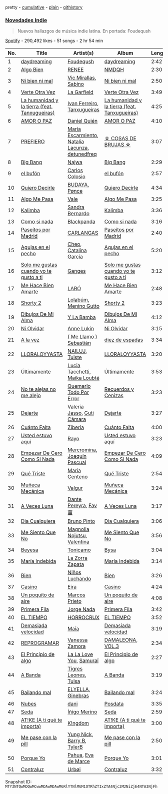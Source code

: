 pretty - [cumulative](/playlists/cumulative/37i9dQZF1DXaaU1AaHpZeu.md) - [plain](/playlists/plain/37i9dQZF1DXaaU1AaHpZeu) - [githistory](https://github.githistory.xyz/mackorone/spotify-playlist-archive/blob/main/playlists/plain/37i9dQZF1DXaaU1AaHpZeu)

### [Novedades Indie](https://open.spotify.com/playlist/37i9dQZF1DXaaU1AaHpZeu)

> Nuevos hallazgos de música indie latina\. En portada: Foudeqush

[Spotify](https://open.spotify.com/user/spotify) - 290,492 likes - 51 songs - 2 hr 54 min

| No. | Title | Artist(s) | Album | Length |
|---|---|---|---|---|
| 1 | [daydreaming](https://open.spotify.com/track/77TNJhVDMPwRYxeMOED5Bl) | [Foudeqush](https://open.spotify.com/artist/0XFgM33h3Ls5tj1M9IKUWd) | [daydreaming](https://open.spotify.com/album/1zsf05JNT2seWKnDbwQzfn) | 2:42 |
| 2 | [Algo Bien](https://open.spotify.com/track/6k2HTT8CqCUWlEG7saWg0r) | [RENEE](https://open.spotify.com/artist/2pbO2XyPJGWz2s0OZeD4pR) | [NMDQH](https://open.spotify.com/album/7KYZNT0JZ9weEI9MOb8a7x) | 2:30 |
| 3 | [Ni bien ni mal](https://open.spotify.com/track/6KUQvfFKLMF2fL3xFXoZbG) | [Vic Mirallas](https://open.spotify.com/artist/08VkVB0giqumfUMl4Ea922), [Sabino](https://open.spotify.com/artist/0zgFL90nGTrH2iOMD8Vysy) | [Ni bien ni mal](https://open.spotify.com/album/6rWFTuLNpePpP8cCx83uVs) | 2:50 |
| 4 | [Verte Otra Vez](https://open.spotify.com/track/3cDfdnyHHHjjJGifdTaToT) | [La Garfield](https://open.spotify.com/artist/4MT1vDqEKurI3ctpK6TqLt) | [Verte Otra Vez](https://open.spotify.com/album/0VQOxV4o6TPKxF7oePOIAi) | 3:49 |
| 5 | [La humanidad y la tierra \(feat\. Tanxugueiras\)](https://open.spotify.com/track/2Zji36g4UTGfYGqRpqdj9T) | [Ivan Ferreiro](https://open.spotify.com/artist/3qUrABCNqnkb5gc2YmPVzP), [Tanxugueiras](https://open.spotify.com/artist/1iHb53TMjvMaXZm0s4RWZi) | [La humanidad y la tierra \(feat\. Tanxugueiras\)](https://open.spotify.com/album/29kcSjKWhfwLODIjEhQfw4) | 4:25 |
| 6 | [AMOR O PAZ](https://open.spotify.com/track/5MmZSE6JhMbup6hx3Dy1lg) | [Daniel Quién](https://open.spotify.com/artist/3zxodnZ10PEbv27ixLeQdQ) | [AMOR O PAZ](https://open.spotify.com/album/4IBFRVzPbX1s20RUSf0kD5) | 4:10 |
| 7 | [PREFIERO](https://open.spotify.com/track/3GZN3X7ssWSBxx1FGQlZrk) | [María Escarmiento](https://open.spotify.com/artist/7sRtI3bMrrgSFkNs2jFHrl), [Natalia Lacunza](https://open.spotify.com/artist/3Zs59sqZJ6fWQqWbRC8bOP), [detunedfreq](https://open.spotify.com/artist/3Arhn0WJKerUnT3OXU705K) | [☆ COSAS DE BRUJAS ☆](https://open.spotify.com/album/3H2pmT4ZkUHYEVvBn7MfKB) | 3:07 |
| 8 | [Big Bang](https://open.spotify.com/track/7ztCPFuZ2wD0C9VHQsLDHd) | [Najwa](https://open.spotify.com/artist/7dp8dR96gWncIypef8kTnS) | [Big Bang](https://open.spotify.com/album/65BnTILTduIpEqP6YWHoIg) | 2:29 |
| 9 | [el bufón](https://open.spotify.com/track/21BSvkIPRTD4noWUoXrjGd) | [Carlos Colosio](https://open.spotify.com/artist/2kAfu4SJeTLKbvAnjbT2Au) | [el bufón](https://open.spotify.com/album/3dbV7ZYLqGRsTbpcte68Q8) | 2:57 |
| 10 | [Quiero Decirle](https://open.spotify.com/track/1CFA6iYZVHZpOL7MItMho6) | [BUDAYA](https://open.spotify.com/artist/1uLgN9ifDGflQ7RywGw67U), [Pønce](https://open.spotify.com/artist/0jlj70oquwYB21vxF107KT) | [Quiero Decirle](https://open.spotify.com/album/2TeBHe0LyT6dyZhsOBaVIB) | 4:34 |
| 11 | [Algo Me Pasa](https://open.spotify.com/track/1tZU2osSQKZ4VsAcmszltK) | [Vale](https://open.spotify.com/artist/22p8vOZwMABvl5qt2nZHWD) | [Algo Me Pasa](https://open.spotify.com/album/2dhVZS72T4n6KfI71hnSXb) | 3:25 |
| 12 | [Kalimba](https://open.spotify.com/track/3oGbYELU3NQDq8vHh74Hbk) | [Sandra Bernardo](https://open.spotify.com/artist/5JKn780F1w5aPxnMZEmA5H) | [Kalimba](https://open.spotify.com/album/7tFh5m0zloZz7yXW5udw1b) | 3:36 |
| 13 | [Como si nada](https://open.spotify.com/track/1fesiEYKhK0Dfe8Rs9NoqK) | [Blackpanda](https://open.spotify.com/artist/7LrXIUbc5YUI3SjEaAh3ma) | [Como si nada](https://open.spotify.com/album/5LlZN35h1NTGBUcOvFZXrN) | 3:16 |
| 14 | [Paseítos por Madrid](https://open.spotify.com/track/27oos1FQx059v5apjAn6C1) | [CARLANGAS](https://open.spotify.com/artist/3R86hCl02kzzvB48oIyEVs) | [Paseítos por Madrid](https://open.spotify.com/album/14YqlnK8GoL52ecCMaIZm8) | 2:40 |
| 15 | [Agujas en el pecho](https://open.spotify.com/track/0np9UFhTftjmtGJSe0C9wP) | [Cheo](https://open.spotify.com/artist/2sshGYdyr1ZEl4Np76RRxG), [Catalina García](https://open.spotify.com/artist/2eWiATMtcOCS8vAjRJp9iY) | [Agujas en el pecho](https://open.spotify.com/album/2rCqZjc7bYddHbQ4h7ABHt) | 5:20 |
| 16 | [Solo me gustas cuando yo te gusto a ti](https://open.spotify.com/track/6PdT8A35WPRr4r7JNjyTWO) | [Ganges](https://open.spotify.com/artist/7gtqMRAdH6DvPm2gdoI17Q) | [Solo me gustas cuando yo te gusto a ti](https://open.spotify.com/album/3V6sBhL8dVx5ZubTyNUeao) | 3:12 |
| 17 | [Me Hace Bien Amarte](https://open.spotify.com/track/3Ef1CBavoZnZ2v6Mjfq6Xg) | [LARÓ](https://open.spotify.com/artist/30BfEIsC9RFTPJDIVy43ri) | [Me Hace Bien Amarte](https://open.spotify.com/album/7MllTlZeTUSLYWKL6IvYrh) | 2:48 |
| 18 | [Shorty 2](https://open.spotify.com/track/4PxNkl09m4T65wW7qqPh6J) | [Lolabúm](https://open.spotify.com/artist/1Smk5600sBY0IosFDG2zki), [Menino Gutto](https://open.spotify.com/artist/4eX5jYwqeLxnUZcBszdrws) | [Shorty 2](https://open.spotify.com/album/1YVcXIfifU15sAd7fIr7Dt) | 3:23 |
| 19 | [Dibujos De Mi Alma](https://open.spotify.com/track/32c15DJj92CagqUmp7idZ3) | [Y La Bamba](https://open.spotify.com/artist/6eb2gxfoBSQhmDYkQKz93b) | [Dibujos De Mi Alma](https://open.spotify.com/album/3KoomUMVp4pOCZg8YIg58l) | 4:12 |
| 20 | [Ni Olvidar](https://open.spotify.com/track/1VKOQ3gN4Oza1PffVJxkhO) | [Anne Lukin](https://open.spotify.com/artist/2ZCMed7zvHPqwMcsYzYcGL) | [Ni Olvidar](https://open.spotify.com/album/19at7rob7SytPCqlQmOyAS) | 3:15 |
| 21 | [A la vez](https://open.spotify.com/track/3kIrn2c1Kg8Gpk8DOCB5XR) | [\( Me Llamo \) Sebastián](https://open.spotify.com/artist/5PoJhiT21fXvZitg3guhiJ) | [diez de espadas](https://open.spotify.com/album/3Nm1oWNavNYYIf1O2EPsNL) | 3:34 |
| 22 | [LLORALOYYASTA](https://open.spotify.com/track/78U4QrSawd88vAJuI0vO5S) | [NAILUJ](https://open.spotify.com/artist/32MH2OPhNbwaoZSdwN8Nrs), [Tuiste](https://open.spotify.com/artist/2424UWyMGC1pk1812oRD3q) | [LLORALOYYASTA](https://open.spotify.com/album/3dAsoKRyoRnAjQANftQJWM) | 3:20 |
| 23 | [Últimamente](https://open.spotify.com/track/51nSvDGXM7G9kVKlptO6Id) | [Lucia Tacchetti](https://open.spotify.com/artist/374jlNpaJvanFJrslZYHBJ), [Maika Loubté](https://open.spotify.com/artist/0wMkBz97F3SE4yNz0y2OOz) | [Últimamente](https://open.spotify.com/album/0WJBCgQpMgOg6OGrLw7IHC) | 3:53 |
| 24 | [No te alejas no me alejo](https://open.spotify.com/track/6RwqlFaWlsz38XFNxdZcnd) | [Quemarlo Todo Por Error](https://open.spotify.com/artist/2uBBnvNK2YBWL8Q4f4W8GG) | [Recuerdos y Cenizas](https://open.spotify.com/album/4apIpuJxGjMTqpa7Ifi2Nb) | 3:23 |
| 25 | [Dejarte](https://open.spotify.com/track/1K9WZOLaNIvaORXkeGXdgO) | [Valeria Jasso](https://open.spotify.com/artist/4JTbF9feswVonYL7fHSVCh), [Guti Cámara](https://open.spotify.com/artist/4Ydt1xzlEdgIxkO2IHhHQq) | [Dejarte](https://open.spotify.com/album/7c45MnSavJdBTlVwsrXlrv) | 3:27 |
| 26 | [Cuánto Falta](https://open.spotify.com/track/0ewr3hASTWqJK6hSpKWRdj) | [Ziberia](https://open.spotify.com/artist/3QF7pmiRCZmlvnTzFtCuDH) | [Cuánto Falta](https://open.spotify.com/album/1R7xH7A6kvLXbm3tLktAiD) | 4:00 |
| 27 | [Usted estuvo aquí](https://open.spotify.com/track/0V15LoyKtzOx7J9vZIHu5I) | [Rayo](https://open.spotify.com/artist/1r5mgN3pd36xjsZSZOvST9) | [Usted estuvo aquí](https://open.spotify.com/album/3gSO84nFI8QuwmG9QX4Y0L) | 3:23 |
| 28 | [Empezar De Cero Como Si Nada](https://open.spotify.com/track/0FkOZs1xedukV5POx8Tn88) | [Mercromina](https://open.spotify.com/artist/4zgn0gvu50QzZuA9gIdSke), [Joaquín Pascual](https://open.spotify.com/artist/2tV7JtO7IVYj7aMXs42geu) | [Empezar De Cero Como Si Nada](https://open.spotify.com/album/7vtNKdU2Yfv0kUweNRjN5G) | 4:09 |
| 29 | [Qué Triste](https://open.spotify.com/track/4MksjsLZCGH3pqXJ9UZBuP) | [María Centeno](https://open.spotify.com/artist/4YJQjp0wW8B5luWzPOcHrG) | [Qué Triste](https://open.spotify.com/album/04iZ3otyiB4BKNW9wmQ7pi) | 2:54 |
| 30 | [Muñeca Mecánica](https://open.spotify.com/track/7ysBhqazDZ4BYvGGpMQZPX) | [Valgur](https://open.spotify.com/artist/0HHh73DHIGrZjm3dADNdcH) | [Muñeca Mecánica](https://open.spotify.com/album/16W4DDRtb65d98Fp0sHFrJ) | 3:24 |
| 31 | [A Veces Luna](https://open.spotify.com/track/2lSY3zH5WfwrpHg8Q4Gv5H) | [Dante Pereyra](https://open.spotify.com/artist/5r63e6PemkP4EOMDVU7Pr1), [Fav 薑](https://open.spotify.com/artist/5SOejznMtx5fsciU3gd3ER) | [A Veces Luna](https://open.spotify.com/album/7Ktvjzx3hhTmAMrzOPs6zx) | 3:17 |
| 32 | [Dia Cualquiera](https://open.spotify.com/track/5E636NxKZSy6pdslJi4bQn) | [Bruno Pinto](https://open.spotify.com/artist/1SsBb8WfdP41lIxnH77s7t) | [Dia Cualquiera](https://open.spotify.com/album/4UJLpW245CcT7Bqy1OyMMn) | 3:06 |
| 33 | [Me Siento Que No](https://open.spotify.com/track/715WLRXs9Jrc65K2KH1lNS) | [Magnolia Nojutsu](https://open.spotify.com/artist/7xZnQkIOFUIhG4tnGIOY92), [Valentina](https://open.spotify.com/artist/2U9GIgYg7Olybp6vI0otld) | [Me Siento Que No](https://open.spotify.com/album/2jjrnQTIGnT3wPufY0dlrG) | 3:56 |
| 34 | [Beyesa](https://open.spotify.com/track/14X2bGgXHktARAG8ZlzzZt) | [Tonicamo](https://open.spotify.com/artist/6A0d283AajlFDeDa03fw0f) | [Bysa](https://open.spotify.com/album/3tXcwL4cMb8lbdK4VnrCfv) | 3:04 |
| 35 | [María Indebida](https://open.spotify.com/track/5OiE4KbWfrHnhCAcXdMWlQ) | [La Zorra Zapata](https://open.spotify.com/artist/3BuxRmHMbdWFDtwTQ2lwe5) | [María Indebida](https://open.spotify.com/album/4mmHX5RHEVJ51X1Fq0Ggax) | 3:14 |
| 36 | [Bien](https://open.spotify.com/track/1mK9d6riNWxkA0V2pHiLK8) | [Niños Luchando](https://open.spotify.com/artist/32ssrEXNswpY4dF56WYYZl) | [Bien](https://open.spotify.com/album/4td5f6STl6jexGxkFvvy4t) | 3:26 |
| 37 | [Casino](https://open.spotify.com/track/4ezu1njO7VtPQuxNC9vlb9) | [Eira](https://open.spotify.com/artist/2Wxv0u0QvT9nBcdRxv6G9v) | [Casino](https://open.spotify.com/album/57LxNk5DGtcFOc8BtCN5LT) | 4:24 |
| 38 | [Un poquito de aire](https://open.spotify.com/track/5caQqArMTBcc7UXWRI5Omv) | [Marcos Prieto](https://open.spotify.com/artist/0a0EmOInnLRB8UcpfLfTWD) | [Un poquito de aire](https://open.spotify.com/album/4U9kQtbaO1llG4UQIzekBg) | 4:08 |
| 39 | [Primera Fila](https://open.spotify.com/track/2L0596a5bepvjShPKuqYB0) | [Jorge Nada](https://open.spotify.com/artist/4BiY4IzRaBVTkCcdKtZmCZ) | [Primera Fila](https://open.spotify.com/album/2EHbgDYcIOZ1b9TwB04I32) | 3:42 |
| 40 | [EL TIEMPO](https://open.spotify.com/track/391riVrY9pzfYKoFMx2uHF) | [HORROCRUX](https://open.spotify.com/artist/1voKh33KLw9EzZHBms3NzW) | [EL TIEMPO](https://open.spotify.com/album/7tbET09m557PdBAOHWYR5r) | 3:52 |
| 41 | [Demasiada velocidad](https://open.spotify.com/track/3DvtwdsEPyu2Cqz4IPbKxP) | [Maīa](https://open.spotify.com/artist/3DcBIxPLJt5OOCsATJe4qB) | [Demasiada velocidad](https://open.spotify.com/album/7EItaNyfMy1wLgFxCVghbZ) | 3:19 |
| 42 | [REPROGRAMAR](https://open.spotify.com/track/2dvxBDC0XVxQDk584mjn0s) | [Vanessa Zamora](https://open.spotify.com/artist/3IZxs4ZukiitIk8vkAPAxC) | [DAMALEONA, VOL.3](https://open.spotify.com/album/3l2saSDzvDxeviPVDMNnzY) | 2:34 |
| 43 | [El Principio de algo](https://open.spotify.com/track/55oRR1s2W1xX2evrUCaOSb) | [La La Love You](https://open.spotify.com/artist/5Q30fhTc0Sl0Q4C5dOjhhQ), [Samuraï](https://open.spotify.com/artist/0BovidHLtM9n55WXWkApK9) | [El Principio de algo](https://open.spotify.com/album/0bpAz9oL8eRTGaOxS7PCkw) | 2:27 |
| 44 | [A Banda](https://open.spotify.com/track/0mFbRJh8v4YOEH4NkIYMqW) | [Tigres Leones](https://open.spotify.com/artist/7nPrDCQpkqvDWvBLQS7fPF), [Tulsa](https://open.spotify.com/artist/2gtVnbrVpID8VrotZPOg2a) | [A Banda](https://open.spotify.com/album/75Jl4p55M4M2jKxyCWa4pz) | 3:19 |
| 45 | [Bailando mal](https://open.spotify.com/track/0rXu31eAk32F9QA7ZIBCM1) | [ELYELLA](https://open.spotify.com/artist/7JrMDzLZQ25BJwc4tD8jl8), [Ginebras](https://open.spotify.com/artist/5w3bs8jNvbb0QHf5Lo0sva) | [Bailando mal](https://open.spotify.com/album/2dYBQ2eqTzaRf7gAV7bA5W) | 3:24 |
| 46 | [Nubes](https://open.spotify.com/track/5d23x0pZ0o05uKApKnROfx) | [dani](https://open.spotify.com/artist/4sYXzPulKYxOYuDKS1px8Y) | [Posdata](https://open.spotify.com/album/0FTzrSaros4xp07Ey6Rqy7) | 3:35 |
| 47 | [Seda](https://open.spotify.com/track/1Ko18VoJtz71OTqYnaMe61) | [Íñigo Merino](https://open.spotify.com/artist/4RcxB8P0t3Pz6gaOHTFgWm) | [Seda](https://open.spotify.com/album/3hCbEIWLayjqKg60q10P2K) | 2:59 |
| 48 | [AT!KE \(A ti qué te importa\)](https://open.spotify.com/track/0KXsQeeEKeAGM4luTGoze9) | [K!ngdom](https://open.spotify.com/artist/7awzJ795ZYRCpQktKCKgW4) | [AT!KE \(A ti qué te importa\)](https://open.spotify.com/album/36ImQSX8OSXSoapXlD17VQ) | 3:00 |
| 49 | [Me pase con la pill](https://open.spotify.com/track/4OS5SakJml5Ey8NHeNqFsK) | [Yung Nick](https://open.spotify.com/artist/2ZIuQGyIp2qFKDfdWkdzND), [Barry B](https://open.spotify.com/artist/1jRwxa8eTgXDOhOlbRFFFy), [TylerB](https://open.spotify.com/artist/1BdJTdGgEEhgwxj08lcQVi) | [Me pase con la pill](https://open.spotify.com/album/6rSdQONzZgSqsoAQEUvk2u) | 2:50 |
| 50 | [Porque Yo](https://open.spotify.com/track/2eqLgrPkcSTgCvxEtsymiz) | [Pahua](https://open.spotify.com/artist/4sZh7ibWAOiuDkEStJxHch), [Eva de Marce](https://open.spotify.com/artist/1UgwU7ChXfMkwH9t6ivW2E) | [Porque Yo](https://open.spotify.com/album/5AaUcL3YvlknHmRu6oeNXI) | 3:01 |
| 51 | [Contraluz](https://open.spotify.com/track/1sVBiZA6OMCQYAaryp5Gbe) | [Urbøi](https://open.spotify.com/artist/4THv7qQa82UNW5DTtEqNOy) | [Contraluz](https://open.spotify.com/album/3Gxm7cLKDllPSHUR1sEDyA) | 3:32 |

Snapshot ID: `MTY3NTQwMDQwMCwwMDAwMDAwMGRlYTNlMGM1OTRhZTIxZTA4Njc2M2NiZjE4NTA3NjFh`
